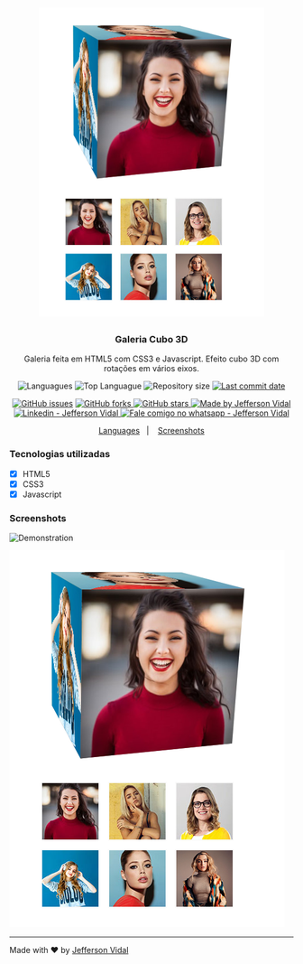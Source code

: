 <h1 align="center">
    <img alt="Galeria Cubo 3D" src="./screenshots/screen1.PNG"  width="400px"/>
</h1>

<h3 align="center" >
  Galeria Cubo 3D
</h3>

<p align="center">
  Galeria feita em HTML5 com CSS3 e Javascript. 
  Efeito cubo 3D com rotações em vários eixos.
</p>

<p align="center">
  <img alt="Languagues" src="https://img.shields.io/github/languages/count/jeffersonvidal/galeria-cubo-3d">
  <img alt="Top Languague" src="https://img.shields.io/github/languages/top/jeffersonvidal/galeria-cubo-3d">
  <img alt="Repository size" src="https://img.shields.io/github/repo-size/jeffersonvidal/galeria-cubo-3d">
  <a href="https://github.com/jeffersonvidal/foodfy/commits/master">
    <img alt="Last commit date" src="https://img.shields.io/github/last-commit/jeffersonvidal/galeria-cubo-3d">
  </a>
</p>
<p align="center">
  <a href="https://github.com/jeffersonvidal/galeria-cubo-3d/issues" target="_blank">
    <img alt="GitHub issues" src="https://img.shields.io/github/issues/jeffersonvidal/galeria-cubo-3d"></a>
  <a href="https://github.com/jeffersonvidal/galeria-cubo-3d/network" target="_blank">
    <img alt="GitHub forks" src="https://img.shields.io/github/forks/jeffersonvidal/galeria-cubo-3d">
  </a>
  <a href="https://github.com/jeffersonvidal/galeria-cubo-3d/stargazers" target="_blank">
    <img alt="GitHub stars" src="https://img.shields.io/github/stars/jeffersonvidal/galeria-cubo-3d">
  </a>
  <a href="https://github.com/jeffersonvidal" target="_blank">
    <img alt="Made by Jefferson Vidal" src="https://img.shields.io/badge/made%20by-jeffersonvidal-informational">
  </a>
  <a href="https://www.linkedin.com/in/jeffersonvidal/" target="_blank" >
    <img alt="Linkedin - Jefferson Vidal" src="https://img.shields.io/badge/Linkedin--%23F8952D?style=social&logo=linkedin">
  </a>
  <a href="https://api.whatsapp.com/send?phone=5538988294043"
        target="_blank" >
    <img alt="Fale comigo no whatsapp - Jefferson Vidal" src="https://img.shields.io/badge/Whatsapp--%23F8952D?style=social&logo=whatsapp">
  </a>
</p>

<p align="center">
  <a href="#languages">Languages</a>&nbsp;&nbsp;&nbsp;|&nbsp;&nbsp;&nbsp;
  <a href="#screenshots">Screenshots</a>
</p>

<a id="languages"></a>
### Tecnologias utilizadas

- [x] HTML5
- [x] CSS3
- [x] Javascript

<a id="screenshots"></a>
### Screenshots

![Demonstration](https://github.com/jeffersonvidal/galeria-cubo-3d/blob/master/screenshots/demo.gif?raw=true)

![Screen1](https://github.com/jeffersonvidal/galeria-cubo-3d/blob/master/screenshots/screen1.PNG?raw=true)

---

Made with ♥ by [Jefferson Vidal](https://github.com/jeffersonvidal)
